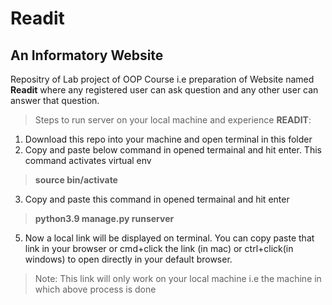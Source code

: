 # Readit 
## An Informatory Website
Repositry of Lab project of OOP Course i.e preparation of Website named **Readit** where any registered user can ask question and any other user can answer that question.
> Steps to run server on your local machine and experience **READIT**:
1. Download this repo into your machine and open terminal in this folder
2. Copy and paste below command in opened termainal and hit enter. This command activates virtual env
> **source bin/activate**
3. Copy and paste this command in opened termainal and hit enter 
> **python3.9 manage.py runserver**
5. Now a local link will be displayed on terminal. You can copy paste that link in your browser or cmd+click the link (in mac) or ctrl+click(in windows) to open directly in your default browser. 
> Note: This link will only work on your local machine i.e the machine in which above process is done
